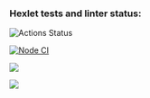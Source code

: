 ### Hexlet tests and linter status:
![Actions Status](/workflows/hexlet-check/badge.svg)

[![Node CI](https://github.com/Ignatii1/frontend-project-lvl1/actions/workflows/Linter.yml/badge.svg?event=push)](https://github.com/Ignatii1/frontend-project-lvl1/actions/workflows/Linter.yml)

<a href="https://codeclimate.com/github/codeclimate/codeclimate/maintainability"><img src="https://api.codeclimate.com/v1/badges/a99a88d28ad37a79dbf6/maintainability" /></a>

<a href="https://codeclimate.com/github/codeclimate/codeclimate/test_coverage"><img src="https://api.codeclimate.com/v1/badges/a99a88d28ad37a79dbf6/test_coverage" /></a>
